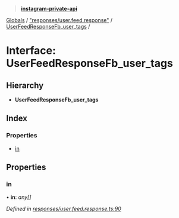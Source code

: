 > **[instagram-private-api](../README.md)**

[Globals](../README.md) / ["responses/user.feed.response"](../modules/_responses_user_feed_response_.md) / [UserFeedResponseFb_user_tags](_responses_user_feed_response_.userfeedresponsefb_user_tags.md) /

# Interface: UserFeedResponseFb_user_tags

## Hierarchy

- **UserFeedResponseFb_user_tags**

## Index

### Properties

- [in](_responses_user_feed_response_.userfeedresponsefb_user_tags.md#in)

## Properties

### in

• **in**: _any[]_

_Defined in [responses/user.feed.response.ts:90](https://github.com/realinstadude/instagram-private-api/blob/4ae8fec/src/responses/user.feed.response.ts#L90)_
